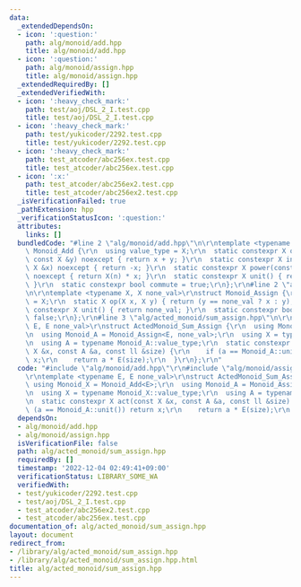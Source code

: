 ```yaml
---
data:
  _extendedDependsOn:
  - icon: ':question:'
    path: alg/monoid/add.hpp
    title: alg/monoid/add.hpp
  - icon: ':question:'
    path: alg/monoid/assign.hpp
    title: alg/monoid/assign.hpp
  _extendedRequiredBy: []
  _extendedVerifiedWith:
  - icon: ':heavy_check_mark:'
    path: test/aoj/DSL_2_I.test.cpp
    title: test/aoj/DSL_2_I.test.cpp
  - icon: ':heavy_check_mark:'
    path: test/yukicoder/2292.test.cpp
    title: test/yukicoder/2292.test.cpp
  - icon: ':heavy_check_mark:'
    path: test_atcoder/abc256ex.test.cpp
    title: test_atcoder/abc256ex.test.cpp
  - icon: ':x:'
    path: test_atcoder/abc256ex2.test.cpp
    title: test_atcoder/abc256ex2.test.cpp
  _isVerificationFailed: true
  _pathExtension: hpp
  _verificationStatusIcon: ':question:'
  attributes:
    links: []
  bundledCode: "#line 2 \"alg/monoid/add.hpp\"\n\r\ntemplate <typename X>\r\nstruct\
    \ Monoid_Add {\r\n  using value_type = X;\r\n  static constexpr X op(const X &x,\
    \ const X &y) noexcept { return x + y; }\r\n  static constexpr X inverse(const\
    \ X &x) noexcept { return -x; }\r\n  static constexpr X power(const X &x, ll n)\
    \ noexcept { return X(n) * x; }\r\n  static constexpr X unit() { return X(0);\
    \ }\r\n  static constexpr bool commute = true;\r\n};\r\n#line 2 \"alg/monoid/assign.hpp\"\
    \n\r\ntemplate <typename X, X none_val>\r\nstruct Monoid_Assign {\r\n  using value_type\
    \ = X;\r\n  static X op(X x, X y) { return (y == none_val ? x : y); }\r\n  static\
    \ constexpr X unit() { return none_val; }\r\n  static constexpr bool commute =\
    \ false;\r\n};\r\n#line 3 \"alg/acted_monoid/sum_assign.hpp\"\n\r\ntemplate <typename\
    \ E, E none_val>\r\nstruct ActedMonoid_Sum_Assign {\r\n  using Monoid_X = Monoid_Add<E>;\r\
    \n  using Monoid_A = Monoid_Assign<E, none_val>;\r\n  using X = typename Monoid_X::value_type;\r\
    \n  using A = typename Monoid_A::value_type;\r\n  static constexpr X act(const\
    \ X &x, const A &a, const ll &size) {\r\n    if (a == Monoid_A::unit()) return\
    \ x;\r\n    return a * E(size);\r\n  }\r\n};\r\n"
  code: "#include \"alg/monoid/add.hpp\"\r\n#include \"alg/monoid/assign.hpp\"\r\n\
    \r\ntemplate <typename E, E none_val>\r\nstruct ActedMonoid_Sum_Assign {\r\n \
    \ using Monoid_X = Monoid_Add<E>;\r\n  using Monoid_A = Monoid_Assign<E, none_val>;\r\
    \n  using X = typename Monoid_X::value_type;\r\n  using A = typename Monoid_A::value_type;\r\
    \n  static constexpr X act(const X &x, const A &a, const ll &size) {\r\n    if\
    \ (a == Monoid_A::unit()) return x;\r\n    return a * E(size);\r\n  }\r\n};\r\n"
  dependsOn:
  - alg/monoid/add.hpp
  - alg/monoid/assign.hpp
  isVerificationFile: false
  path: alg/acted_monoid/sum_assign.hpp
  requiredBy: []
  timestamp: '2022-12-04 02:49:41+09:00'
  verificationStatus: LIBRARY_SOME_WA
  verifiedWith:
  - test/yukicoder/2292.test.cpp
  - test/aoj/DSL_2_I.test.cpp
  - test_atcoder/abc256ex2.test.cpp
  - test_atcoder/abc256ex.test.cpp
documentation_of: alg/acted_monoid/sum_assign.hpp
layout: document
redirect_from:
- /library/alg/acted_monoid/sum_assign.hpp
- /library/alg/acted_monoid/sum_assign.hpp.html
title: alg/acted_monoid/sum_assign.hpp
---
```

